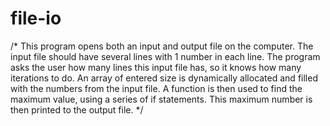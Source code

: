# file-io

/* This program opens both an input and output file on the computer.
The input file should have several lines with 1 number in each line.
The program asks the user how many lines this input file has, so it knows how many iterations to do.
An array of entered size is dynamically allocated and filled with the numbers from the input file.
A function is then used to find the maximum value, using a series of if statements.
This maximum number is then printed to the output file.
*/
